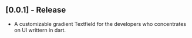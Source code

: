 ## [0.0.1] - Release

* A customizable gradient Textfield for the developers who concentrates on UI writtern in dart.
